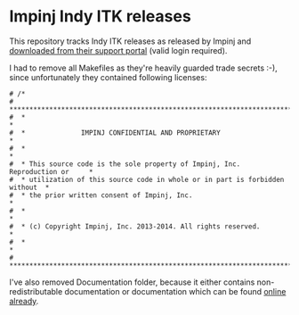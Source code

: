 Impinj Indy ITK releases
========================

This repository tracks Indy ITK releases as released by Impinj and [downloaded from their support
portal](https://support.impinj.com/hc/en-us/articles/202755788) (valid login required).

I had to remove all Makefiles as they're heavily guarded trade secrets :-), since unfortunately they contained following
licenses:

```
# /*
#  *****************************************************************************
#  *                                                                           *
#  *              IMPINJ CONFIDENTIAL AND PROPRIETARY                          *
#  *                                                                           *
#  * This source code is the sole property of Impinj, Inc. Reproduction or     *
#  * utilization of this source code in whole or in part is forbidden without  *
#  * the prior written consent of Impinj, Inc.                                 *
#  *                                                                           *
#  * (c) Copyright Impinj, Inc. 2013-2014. All rights reserved.                *
#  *                                                                           *
#  *****************************************************************************/
```

I've also removed Documentation folder, because it either contains non-redistributable documentation or documentation
which can be found [online already](https://developer.impinj.com/indy/itk).

